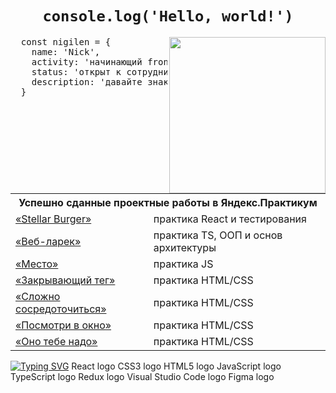 
<h1 align="center"><code>console.log('Hello, world!')</code></h1> 
<img align="right" width="250" src="https://i.pinimg.com/originals/66/83/3e/66833e07d6fb9eb5d724e47d0c814285.gif">
<pre align="justify">
  const nigilen = {
    name: 'Nick',
    activity: 'начинающий frontend-разработчик',
    status: 'открыт к сотрудничеству',
    description: 'давайте знакомиться и работать вместе над проектами 🙃'
  }
</pre>

<!-- <h3>Меня зовут Николай ✌🏻</h3>
<p>Я начинающий frontend-разработчик и открыт для предложений о сотрудничестве.</p>
<p>Давайте знакомиться и работать вместе над классными проектами 🙃</p>-->

<table>
  <tr>
    <th colspan="2">Успешно сданные проектные работы в Яндекс.Практикум</th>
  </tr>
  <tr>
    <td><a href="https://github.com/Nigilen/stellar-burger">«Stellar Burger»</a></td>
    <td>практика React и тестирования</td>
  </tr>
  <tr>
    <td><a href="https://github.com/Nigilen/web-larek-frontend.git">«Веб-ларек»</a></td>
    <td>практика TS, ООП и основ архитектуры</td>
  </tr>
  <tr>
    <td><a href="https://nigilen.github.io/mesto-project-ff/">«Место»</a></td>
    <td>практика JS</td>
  </tr>
  <tr>
    <td><a href="https://github.com/Nigilen/zakrivayuschiy-teg-f">«Закрывающий тег»</a></td>
    <td>практика HTML/CSS</td>
  </tr>
  <tr>
    <td><a href="https://github.com/Nigilen/slozhno-sosredotochitsya">«Сложно сосредоточиться»</a></td>
    <td>практика HTML/CSS</td>
  </tr>
  <tr>
    <td><a href="https://github.com/Nigilen/posmotri_v_okno">«Посмотри в окно»</a></td>
    <td>практика HTML/CSS</td>
  </tr>
  <tr>
    <td><a href="https://github.com/Nigilen/ono-tebe-nado">«Оно тебе надо»</a></td>
    <td>практика HTML/CSS</td>
  </tr>
</table>
<a href="https://git.io/typing-svg"><img src="https://readme-typing-svg.herokuapp.com?font=Fira+Code&pause=1000&random=false&width=435&lines=The+five+boxing+wizards+jump+quickly" alt="Typing SVG" /></a>
React logo CSS3 logo HTML5 logo JavaScript logo   TypeScript logo Redux logo   Visual Studio Code logo   Figma logo
